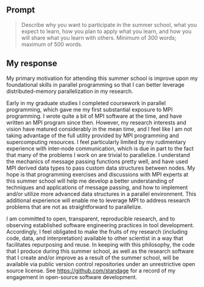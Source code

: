 ## Prompt

> Describe why you want to participate in the summer school, what you expect to learn, how you plan to apply what you learn, and how you will share what you learn with others. Minimum of 300 words; maximum of 500 words.

## My response

My primary motivation for attending this summer school is improve upon my foundational skills in parallel programming so that I can better leverage distributed-memory parallelization in my research.

Early in my graduate studies I completed coursework in parallel programming, which gave me my first substantial exposure to MPI programming. I wrote quite a bit of MPI software at the time, and have written an MPI program since then. However, my research interests and vision have matured considerably in the mean time, and I feel like I am not taking advantage of the full utility provided by MPI programming and supercomputing resources. I feel particularly limited by my rudimentary experience with inter-node communication, which is due in part to the fact that many of the problems I work on are trivial to parallelize. I understand the mechanics of message passing functions pretty well, and have used MPI derived data types to pass custom data structures between nodes. My hope is that programming exercises and discussions with MPI experts at this summer school will help me develop a better understanding of techniques and applications of message passing, and how to implement and/or utilize more advanced data structures in a parallel environment. This additional experience will enable me to leverage MPI to address research problems that are not as straightforward to parallelize.

I am committed to open, transparent, reproducible research, and to observing established software engineering practices in tool development. Accordingly, I feel obligated to make the fruits of my research (including code, data, and interpretation) available to other scientist in a way that facilitates repurposing and reuse. In keeping with this philosophy, the code that I produce during this summer school, as well as the research software that I create and/or improve as a result of the summer school, will be available via public version control repositories under an unrestrictive open source license. See https://github.com/standage for a record of my engagement in open-source software development.